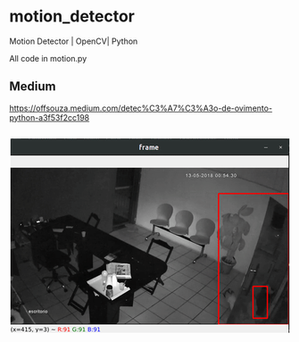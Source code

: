 # motion_detector
Motion Detector | OpenCV| Python

All code in motion.py

## Medium
https://offsouza.medium.com/detec%C3%A7%C3%A3o-de-ovimento-python-a3f53f2cc198
##
<p align="center">
  
  <img  src="https://github.com/offsouza/motion_detector/blob/main/gif_motion.gif">
  
</p>

